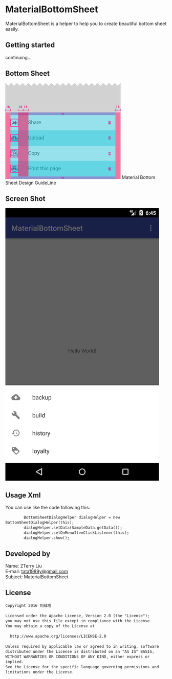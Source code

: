 # MaterialBottomSheet
MaterialBottomSheet is a helper to help you to create beautiful bottom sheet easily.

Getting started
---------------
continuing...

Bottom Sheet
-----------
![](https://github.com/liuzhanta/MaterialBottomSheet/blob/master/components-bottomsheets-content-actionsheet_08_large_mdpi.png)
Material Bottom Sheet Design GuideLine

Screen Shot
-----------
![](https://github.com/liuzhanta/MaterialBottomSheet/blob/master/Screenshot.png) 

Usage Xml
---------
You can use like the code following this:

            BottomSheetDialogHelper dialogHelper = new BottomSheetDialogHelper(this);
            dialogHelper.setData(SampleData.getData());
            dialogHelper.setOnMenuItemClickListener(this);
            dialogHelper.show();
    
Developed by
------------
Name: ZTerry Liu  
E-mail: tata1989y@gmail.com  
Subject: MaterialBottomSheet 
 
License
---------

    Copyright 2016 刘战塔
    
    Licensed under the Apache License, Version 2.0 (the "License");
    you may not use this file except in compliance with the License.
    You may obtain a copy of the License at
 
      http://www.apache.org/licenses/LICENSE-2.0
 
    Unless required by applicable law or agreed to in writing, software
    distributed under the License is distributed on an "AS IS" BASIS,
    WITHOUT WARRANTIES OR CONDITIONS OF ANY KIND, either express or implied.
    See the License for the specific language governing permissions and
    limitations under the License.      